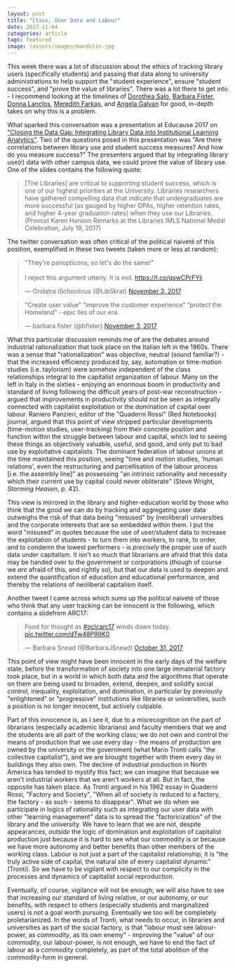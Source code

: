```yaml
---
layout: post
title: "Class, User Data and Labour"
date: 2017-11-04
categories: article
tags: featured
image: /assets/images/mandolin.jpg
---
```


This week there was a lot of discussion about the ethics of tracking
library users (specifically students) and passing that data along to
university administrations to help support the "student experience",
ensure "student success", and "prove the value of libraries". There was
a lot there to get into - I recommend looking at the timelines of
[Dorothea Salo](https://twitter.com/libskrat),
[Barbara Fister](https://twitter.com/bfister),
[Donna Lanclos](https://twitter.com/donnalanclos), [Meredith
Farkas](https://twitter.com/librarianmer), and [Angela
Galvan](https://twitter.com/panoptigoth) for good, in-depth takes on why
this is a problem.

What sparked this conversation was a presentation at Educause 2017 on
["Closing the Data Gap: Integrating Library Data into Institutional
Learning
Analytics"](https://events.educause.edu/~/media/files/events/user-uploads-folder/e17/sesso21/closing-the-data-gap--presentation-part-1.pdf).
Two of the questions posed in this presentation was "Are there correlations between
library use and student success measures? And how do you measure success?" The presenters argued that by integrating library use(r) data with other campus data, we could prove the value of library use. One of the slides contains the following quote:

>[The Libraries] are critical to supporting student
success, which is one of our highest priorities at the
University. Libraries researchers have gathered
compelling data that indicate that undergraduates
are more successful (as gauged by higher GPAs,
higher retention rates, and higher 4-year graduation
rates) when they use our Libraries. (Provost Karen Hanson
Remarks at the Libraries IMLS National Medal Celebration,
July 19, 2017)

The twitter conversation was often critical of the political
naivet&eacute; of this position, exemplified in these two tweets (taken
more or less at random):
<blockquote class="twitter-tweet" data-lang="en"><p lang="en"
dir="ltr">&quot;They&#39;re panopticons, so let&#39;s do the
same!&quot;<br><br>I reject this argument utterly. It is evil. <a
href="https://t.co/qswCPrFYli">https://t.co/qswCPrFYli</a></p>&mdash;
Ondatra iSchoolicus (@LibSkrat) <a
href="https://twitter.com/LibSkrat/status/926416148194873345?ref_src=twsrc%5Etfw">November
3, 2017</a></blockquote>
<script async src="https://platform.twitter.com/widgets.js"
charset="utf-8"></script>

<blockquote class="twitter-tweet" data-lang="en"><p lang="en"
dir="ltr">“Create user value” “improve the customer experience” “protect
the Homeland” - epic lies of our era.</p>&mdash; barbara fister
(@bfister) <a
href="https://twitter.com/bfister/status/926431804470460416?ref_src=twsrc%5Etfw">November
3, 2017</a></blockquote>
<script async src="https://platform.twitter.com/widgets.js"
charset="utf-8"></script>

What this particular discussion reminds me of are the debates around
industrial rationalization that took place on the Italian left in the
1960s. There was a sense that "rationalization" was objective, neutral
(sound familiar?) - that the increased efficiency produced by, say,
automation or time-motion studies (i.e. taylorism) were somehow
independent of the class relationships integral to the capitalist
organization of labour. Many on the left in Italy in the sixties -
enjoying an enormous boom in productivity and standard of living
following the difficult years of post-war reconstruction - argued that
improvements in productivity should not be seen as integrally connected
with capitalist exploitation or the domination of capital over labour.
Raniero Panzieri, editor of the "Quaderni Rossi" (Red Notebooks)
journal, argued that this point of view stripped particular developments
(time-motion studies, user-tracking) from their concrete position and
function within the struggle between labour and capital, which led to
seeing these things as objectively valuable, useful, and good, and only
put to bad use by exploitative capitalists. The dominant federation of
labour unions at the time maintained this position, seeing "time and
motion studies, 'human relations', even the restructuring and
parcellisation of the labour process [i.e. the assembly line]" as
possessing "an intrinsic rationality and necessity which their current
use by capital could never obliterate" (Steve Wright, *Storming Heaven*,
p. 42).

This view is mirrored in the library and higher-education world by those
who think that the good we can do by tracking and aggregating user data
outweighs the risk of that data being "misused" by (neoliberal) universities and the
corporate interests that are so embedded within them. I put the word
"misused" in quotes because the use of user/student data to increase the
exploitation of students - to turn them into workers, to rank, to order,
and to condemn the lowest performers - is *precisely* the proper use of
such data under capitalism. It isn't so much that librarians are afraid
that this data may be handed over to the government or corporations
(though of course we *are* afraid of this, and rightly so), but that our
data is used to deepen and extend the quantification of education and
educational performance, and thereby the relations of neoliberal
capitalism itself.

Another tweet I came across which sums up the political naivet&eacute;
of those who think that any user tracking can be innocent is the following, which contains a slidefrom ARC17:

<blockquote class="twitter-tweet" data-lang="en"><p lang="en"
dir="ltr">Food for thought as <a
href="https://twitter.com/hashtag/oclcarc17?src=hash&amp;ref_src=twsrc%5Etfw">#oclcarc17</a>
winds down today. <a
href="https://t.co/dTw48P99K0">pic.twitter.com/dTw48P99K0</a></p>&mdash;
Barbara Snead (@BarbaraJSnead) <a
href="https://twitter.com/BarbaraJSnead/status/925452097142841344?ref_src=twsrc%5Etfw">October
31, 2017</a></blockquote>
<script async src="https://platform.twitter.com/widgets.js"
charset="utf-8"></script>

This point of view might have been innocent in the early days of the welfare
state, before the transformation of society into one large immaterial
factory took place, but in a world in which both data and the algorithms
that operate on them are being used to broaden, extend, deepen, and
solidify social control, inequality, exploitation, and domination, in
particular by previously "enlightened" or "progressive" institutions
like libraries or universities, such a position is no longer innocent,
but actively culpable.

Part of this innocence is, as I see it, due to a misrecognition on the
part of librarians (especially academic librarians) and faculty members
that we and the students are all part of the working class; we do not
own and control the means of production that we use every day - the
means of production are owned by the university or the government (what
Mario Tronti calls "the collective capitalist"), and we are brought
together with them every day in buildings they also own. The decline of
industrial production in North America has tended to mystify this fact;
we can imagine that because we aren't industrial workers that we aren't
workers at all. But in fact, the opposite has taken place. As Tronti
argued in his 1962 essay in Quaderni Rossi, "Factory and Society", "When
all of society is reduced to a factory, the factory - as such - seems to
disappear". What we do when we participate in logics of rationality such
as integrating our user data with other "learning management" data is to
spread the "factoricization" of the library and the university. We have
to learn that we are not, despite appearances, *outside* the logic of
domination and exploitation of capitalist production just because it is
hard to see what our commodity is or because we have more autonomy and
better benefits than
other members of the working class. Labour is not just a part of the
capitalist relationship, it is "the truly active side of capital, the
natural site of every capitalist dynamic" (Tronti). So we have to be vigilant
with respect to our complicity in the processes and dynamics of
capitalist social reproduction.

Eventually, of course, vigilance will not be enough; we will also have to see that
increasing our standard of living relative, or our autonomy, or our
benefits, with respect to others (especially students and marginalized
users) is not a goal worth pursuing. Eventually we too will be
completely proletarianized. In the words of Tronti, what needs to occur,
in libraries and universities as part of the social factory, is that
"labour must see labour-power, as *commodity*, as its own enemy" -
improving the "value" of our commodity, our labour-power, is not enough,
we have to end the fact of labour as a commodity completely, as part of
the total abolition of the commodity-form in general.
